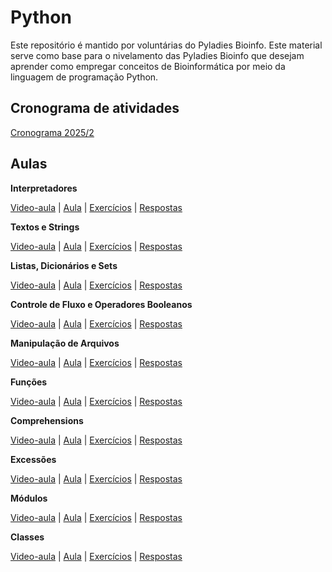 # Python

Este repositório é mantido por voluntárias do Pyladies Bioinfo. Este material serve como base para o nivelamento das Pyladies Bioinfo que desejam aprender como empregar conceitos de Bioinformática por meio da linguagem de programação Python.

## Cronograma de atividades

[Cronograma 2025/2](cronograma/2025_02.md)

## Aulas


**Interpretadores**

[Video-aula]() |
[Aula](class01/class.ipynb) | 
[Exercícios]() |
[Respostas]()

**Textos e Strings**

[Video-aula]() |
[Aula](class02/class.ipynb) | 
[Exercícios]() |
[Respostas]()

**Listas, Dicionários e Sets**

[Video-aula]() |
[Aula](class03/class.ipynb) | 
[Exercícios]() |
[Respostas]()

**Controle de Fluxo e Operadores Booleanos**

[Video-aula]() |
[Aula](class04/class.ipynb) | 
[Exercícios]() |
[Respostas]()

**Manipulação de Arquivos**

[Video-aula]() |
[Aula](class05/class.ipynb) | 
[Exercícios]() |
[Respostas]()

**Funções**

[Video-aula]() |
[Aula](class06/class.ipynb) | 
[Exercícios]() |
[Respostas]()

**Comprehensions**

[Video-aula]() |
[Aula](class07/class.ipynb) | 
[Exercícios]() |
[Respostas]()

**Excessões**

[Video-aula]() |
[Aula](class08/class.ipynb) | 
[Exercícios]() |
[Respostas]()

**Módulos**

[Video-aula]() |
[Aula](class09/class.ipynb) | 
[Exercícios]() |
[Respostas]()

**Classes**

[Video-aula]() |
[Aula](class10/class.ipynb) | 
[Exercícios]() |
[Respostas]()



